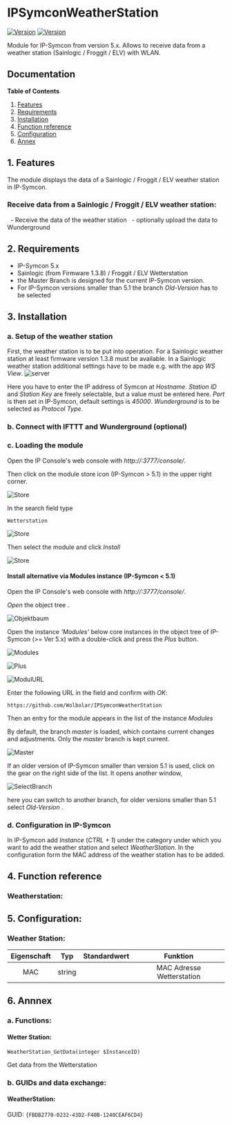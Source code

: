 # IPSymconWeatherStation
[![Version](https://img.shields.io/badge/Symcon-PHPModul-red.svg)](https://www.symcon.de/service/dokumentation/entwicklerbereich/sdk-tools/sdk-php/)
[![Version](https://img.shields.io/badge/Symcon%20Version-5.0%20%3E-green.svg)](https://www.symcon.de/forum/threads/38222-IP-Symcon-5-0-verf%C3%BCgbar)


Module for IP-Symcon from version 5.x. Allows to receive data from a weather station (Sainlogic / Froggit / ELV) with WLAN.

## Documentation

**Table of Contents**

1. [Features](#1-features)
2. [Requirements](#2-requirements)
3. [Installation](#3-installation)
4. [Function reference](#4-functionreference)
5. [Configuration](#5-configuration)
6. [Annex](#6-annex)

## 1. Features

The module displays the data of a Sainlogic / Froggit / ELV weather station in IP-Symcon.

### Receive data from a Sainlogic / Froggit / ELV weather station:

  - Receive the data of the weather station
  - optionally upload the data to Wunderground

## 2. Requirements

 - IP-Symcon 5.x
 - Sainlogic (from Firmware 1.3.8) / Froggit / ELV Wetterstation
 - the Master Branch is designed for the current IP-Symcon version.
 - For IP-Symcon versions smaller than 5.1 the branch _Old-Version_ has to be selected

## 3. Installation

### a. Setup of the weather station

First, the weather station is to be put into operation.
For a Sainlogic weather station at least firmware version 1.3.8 must be available. In a Sainlogic weather station additional settings have to be made e.g. with the app _WS View_.
![server](img/custom_server.png?raw=true "server")

Here you have to enter the IP address of Symcon at _Hostname_.
_Station ID_ and _Station Key_ are freely selectable, but a value must be entered here. _Port_ is then set in IP-Symcon, default settings is _45000_.
_Wunderground_ is to be selected as _Protocol Type_.


### b. Connect with IFTTT and Wunderground (optional)

### c. Loading the module

Open the IP Console's web console with _http://<IP-Symcon IP>:3777/console/_.

Then click on the module store icon (IP-Symcon > 5.1) in the upper right corner.

![Store](img/store_icon.png?raw=true "open store")

In the search field type

```
Wetterstation
```  


![Store](img/module_store_search_en.png?raw=true "module search")

Then select the module and click _Install_

![Store](img/install_en.png?raw=true "install")


#### Install alternative via Modules instance (IP-Symcon < 5.1)

Open the IP Console's web console with _http://<IP-Symcon IP>:3777/console/_.

_Open_ the object tree .

![Objektbaum](img/object_tree.png?raw=true "Objektbaum")	

Open the instance _'Modules'_ below core instances in the object tree of IP-Symcon (>= Ver 5.x) with a double-click and press the _Plus_ button.

![Modules](img/modules.png?raw=true "Modules")	

![Plus](img/plus.png?raw=true "Plus")	

![ModulURL](img/add_module.png?raw=true "Add Module")
 
Enter the following URL in the field and confirm with _OK_:

```
https://github.com/Wolbolar/IPSymconWeatherStation
```  
	         
Then an entry for the module appears in the list of the instance _Modules_

By default, the branch _master_ is loaded, which contains current changes and adjustments.
Only the _master_ branch is kept current.

![Master](img/master.png?raw=true "master") 

If an older version of IP-Symcon smaller than version 5.1 is used, click on the gear on the right side of the list.
It opens another window,

![SelectBranch](img/select_branch_en.png?raw=true "select branch") 

here you can switch to another branch, for older versions smaller than 5.1 select _Old-Version_ .

### d. Configuration in IP-Symcon

In IP-Symcon add _Instance_ (_CTRL + 1_) under the category under which you want to add the weather station and select _WeatherStation_.
In the configuration form the MAC address of the weather station has to be added.


## 4. Function reference

### Weatherstation:


## 5. Configuration:

### Weather Station:

| Eigenschaft | Typ     | Standardwert | Funktion                                  |
| :---------: | :-----: | :----------: | :---------------------------------------: |
| MAC         | string  |              | MAC Adresse Wetterstation                 |






## 6. Annnex

###  a. Functions:

#### Wetter Station:

`WeatherStation_GetData(integer $InstanceID)`

Get data from the Wetterstation


###  b. GUIDs and data exchange:

#### WeatherStation:

GUID: `{FBDB2770-0232-43D2-F40B-1240CEAF6CD4}` 